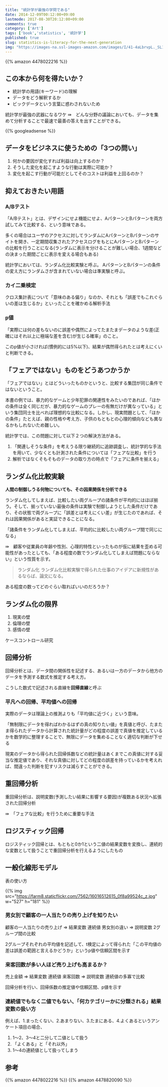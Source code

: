 ```yaml
---
title: "統計学が最強の学問である"
date: 2014-12-09T00:12:00+09:00
lastmode: 2017-08-30T20:12:00+09:00
comments: true
category: ['Art']
tags: ['book','statistics', '統計学']
published: true
slug: statistics-is-literacy-for-the-next-generation
img: "https://images-na.ssl-images-amazon.com/images/I/41-4aLbrvpL._SL160_.jpg"
---
```


{{% amazon 4478022216 %}}

## この本から何を得たいか？
- 統計学の用語(キーワード)の理解
- データをどう解釈するか
- ビックデータという言葉に惑わされないため


統計学が最強の武器になるワケ ⇛　どんな分野の議論においても、データを集めて分析することで最速で最善の答えを出すことができる。




{{% googleadsense %}}




## データをビジネスに使うための「3つの問い」

1. 何かの要因が変化すれば利益は向上するのか？
2. そうした変化を起こすような行動は実際に可能か？
3. 変化を起こす行動が可能だとしてそのコストは利益を上回るのか？

## 抑えておきたい用語

### A/Bテスト
「A/Bテスト」とは、デザインにせよ機能にせよ、AパターンとBパターンを両方試してみて比較する、という意味である。

多くの場合はユーザのアクセスに対してランダムにAパターンとBパターンのサイトを開き、一定期間収集されたアクセスログをもとにAパターンとBパターンの比較を行うことになる(ランダムに表示を分けることが難しい場合、1週間などの決まった期間ごとに表示を変える場合もある)


統計学においては、ランダム化比較実験と呼ぶ。
AパターンとBパターンの条件の変え方にランダムさが含まれていない場合は準実験と呼ぶ。


### カイ二乗検定
クロス集計表について「意味のある偏り」なのか、それとも「誤差でもこれぐらいの差は生じるか」といったことを確かめる解析手法

### p値
「実際には何の差もないのに誤差や偶然によってたまたまデータのような差(正確にはそれ以上に極端な差を含む)が生じる確率」のこと。

このp値が小さければ(慣例的には5%以下)、結果が偶然得られたとは考えにくいと判断できる。


## 「フェアではない」ものをどうあつかうか

「フェアではない」とはどういったものかというと、比較する集団が同じ条件ではないということ。

本書の例では、暴力的なゲームと少年犯罪の関連性をみたいのであれば、「ほかの条件は全く同じだが、暴力的なゲームのプレーの有無だけが異なっている」という集団同士を比べれば理想的な比較になる。しかし、現実問題として、「ほかの条件」たとえば、親の性格や考え方、子供のもともとの心理的傾向なども異なるかもしれないため難しい。

統計学では、この問題に対して以下２つの解決方法がある。

1. 「関連しそうな条件」を考えうる限り継続的に追跡調査し、統計学的な手法を用いて、少なくとも計測された条件については「フェアな比較」を行う
2. 解析ではなくそもそものデータの取り方の時点で「フェアに条件を揃える」



## ランダム化比較実験

**人間の制御しうる何物についても、その因果関係を分析できる**

ランダム化してしまえば、比較したい両グループの諸条件が平均的にはほぼ揃う。そして、揃っていない最後の条件は実験で制御しようとした条件だけであり、その状態で両グループに「誤差とは考えにくい差」が生じたのであれば、それは因果関係があると実証できることになる。

「諸条件をランダム化してしまえば、平均的に比較したい両グループ間で同じになる」

⇛　顧客や従業員の年齢や性別、心理的特性といったものが仮に結果を歪める可能性があったとしても、「ある程度の数でランダム化してしまえば問題にならない」という性質を示す。


> ランダム化
ランダム化比較実験で得られた仕事のアイデアに新規性があるならば、論文になる。


ある程度の数ってどのぐらい取ればいいのだろうか？


## ランダム化の限界

1. 現実の壁
2. 倫理の壁
3. 感情の壁

ケースコントロール研究


## 回帰分析
回帰分析とは、データ間の関係性を記述する、あるいは一方のデータから他方のデータを予測する数式を推定する考え方。

こうした数式で記述される直線を**回帰直線**と呼ぶ



### 平凡への回帰、平均値への回帰
実際のデータは理論上の推測よりも「平均値に近づく」という意味。


「無制限にデータを得ればわかるはずの真の知りたい値」を真値と呼び、たまたま得られたデータから計算された統計量がどの程度の誤差で真値を推定しているかを数学的に整理することで、無限にデータを集めることなく適切な判断が下せる


現実のデータから得られた回帰係数などの統計量はあくまでこの真値に対する妥当な推定値であり、それな真値に対してどの程度の誤差を持っているかを考えれば、間違った判断を犯すリスクは減らすことができる。


## 重回帰分析

重回帰分析は、説明変数(予測したい結果に影響する要因)が複数ある状況へ拡張された回帰分析

⇛　「フェアな比較」を行うために重要な手法


## ロジスティック回帰

ロジスティック回帰とは、もともと0か1という二値の結果変数を変換し、連続的な変数として扱うことで重回帰分析を行えるようにしたもの


## 一般化線形モデル

表の使い方

{{% img src="https://farm8.staticflickr.com/7562/16016512615_0f8a99524c_z.jpg" w="527" h="181" %}}


### 男女別で顧客の一人当たりの売り上げを知りたい
顧客の一人当たりの売り上げ => 結果変数 連続値
男女別の違い => 説明変数 2グループ間の比較

2グループそれぞれの平均値を記述して、t検定によって得られた「この平均値の差は誤差の範囲と言えるかどうか」というp値や信頼区間を示す

### 来客回数が多い人ほど売り上げも高まるか？

売上金額 => 結果変数 連続値
来客回数 => 説明変数 連続値の多寡で比較

回帰分析を行い、回帰係数の推定値や信頼区間、p値を示す

### 連続値でもなく二値でもない、「何カテゴリーかに分類される」結果変数の扱い方

例えば、1.まったくない、2.あまりない、3.たまにある、4.よくあるというアンケート項目の場合、

1. 1〜2、3〜4と二分して二値として扱う
2. 「よくある」と「それ以外」
3. 1〜4の連続値として扱ってしまう





## 参考

{{% amazon 4478022216 %}}
{{% amazon 4478820090 %}}
